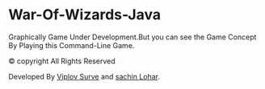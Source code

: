 # War-Of-Wizards-Java

Graphically Game Under Development.But you can see the Game Concept By Playing this Command-Line Game.

© copyright All Rights Reserved

Developed By [Viplov Surve](https://github.com/viplovsurv3) and [sachin Lohar](https://github.com/sachinl0har).
